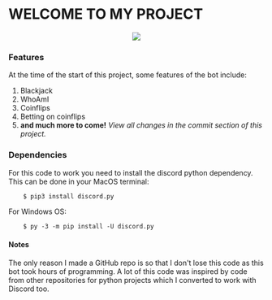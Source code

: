 # WELCOME TO MY PROJECT
<div style="text-align:center"><img src="https://i.imgur.com/RPrw70n.jpg" /></div>

### Features
At the time of the start of this project, some features of the bot include:
1. Blackjack 
1. WhoAmI 
1. Coinflips 
1. Betting on coinflips
1. **and much more to come!** 
*View all changes in the commit section of this project.* 

### Dependencies
For this code to work you need to install the discord python dependency. This can be done in your MacOS terminal:
```bash
    $ pip3 install discord.py
```
For Windows OS:
```
    $ py -3 -m pip install -U discord.py
```

#### Notes
The only reason I made a GitHub repo is so that I don't lose this code as this bot took hours of programming. A lot of this code was inspired by code from other repositories for python projects which I converted to work with Discord too.


